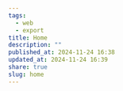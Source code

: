 ```yaml
---
tags:
  - web
  - export
title: Home
description: ""
published_at: 2024-11-24 16:38
updated_at: 2024-11-24 16:39
share: true
slug: home
---
```


